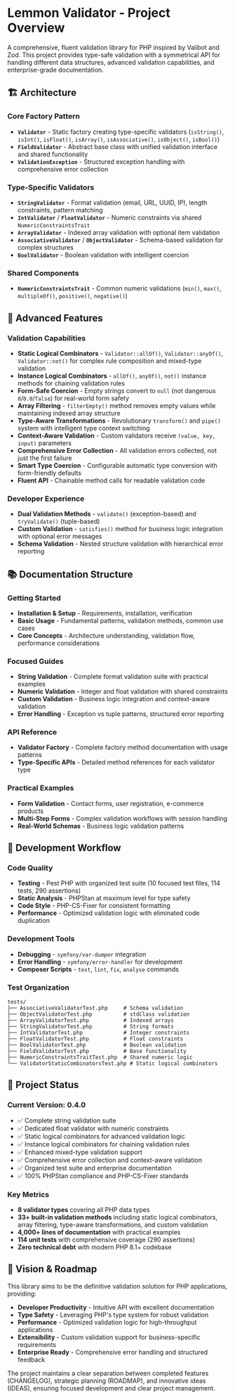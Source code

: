 # Lemmon Validator - Project Overview

A comprehensive, fluent validation library for PHP inspired by Valibot and Zod. This project provides type-safe validation with a symmetrical API for handling different data structures, advanced validation capabilities, and enterprise-grade documentation.

## 🏗️ Architecture

### Core Factory Pattern
- **`Validator`** - Static factory creating type-specific validators (`isString()`, `isInt()`, `isFloat()`, `isArray()`, `isAssociative()`, `isObject()`, `isBool()`)
- **`FieldValidator`** - Abstract base class with unified validation interface and shared functionality
- **`ValidationException`** - Structured exception handling with comprehensive error collection

### Type-Specific Validators
- **`StringValidator`** - Format validation (email, URL, UUID, IP), length constraints, pattern matching
- **`IntValidator`** / **`FloatValidator`** - Numeric constraints via shared `NumericConstraintsTrait`
- **`ArrayValidator`** - Indexed array validation with optional item validation
- **`AssociativeValidator`** / **`ObjectValidator`** - Schema-based validation for complex structures
- **`BoolValidator`** - Boolean validation with intelligent coercion

### Shared Components
- **`NumericConstraintsTrait`** - Common numeric validations (`min()`, `max()`, `multipleOf()`, `positive()`, `negative()`)

## 🚀 Advanced Features

### Validation Capabilities
- **Static Logical Combinators** - `Validator::allOf()`, `Validator::anyOf()`, `Validator::not()` for complex rule composition and mixed-type validation
- **Instance Logical Combinators** - `allOf()`, `anyOf()`, `not()` instance methods for chaining validation rules
- **Form-Safe Coercion** - Empty strings convert to `null` (not dangerous `0`/`0.0`/`false`) for real-world form safety
- **Array Filtering** - `filterEmpty()` method removes empty values while maintaining indexed array structure
- **Type-Aware Transformations** - Revolutionary `transform()` and `pipe()` system with intelligent type context switching
- **Context-Aware Validation** - Custom validators receive `(value, key, input)` parameters
- **Comprehensive Error Collection** - All validation errors collected, not just the first failure
- **Smart Type Coercion** - Configurable automatic type conversion with form-friendly defaults
- **Fluent API** - Chainable method calls for readable validation code

### Developer Experience
- **Dual Validation Methods** - `validate()` (exception-based) and `tryValidate()` (tuple-based)
- **Custom Validation** - `satisfies()` method for business logic integration with optional error messages
- **Schema Validation** - Nested structure validation with hierarchical error reporting

## 📚 Documentation Structure

### Getting Started
- **Installation & Setup** - Requirements, installation, verification
- **Basic Usage** - Fundamental patterns, validation methods, common use cases
- **Core Concepts** - Architecture understanding, validation flow, performance considerations

### Focused Guides
- **String Validation** - Complete format validation suite with practical examples
- **Numeric Validation** - Integer and float validation with shared constraints
- **Custom Validation** - Business logic integration and context-aware validation
- **Error Handling** - Exception vs tuple patterns, structured error reporting

### API Reference
- **Validator Factory** - Complete factory method documentation with usage patterns
- **Type-Specific APIs** - Detailed method references for each validator type

### Practical Examples
- **Form Validation** - Contact forms, user registration, e-commerce products
- **Multi-Step Forms** - Complex validation workflows with session handling
- **Real-World Schemas** - Business logic validation patterns

## 🔧 Development Workflow

### Code Quality
- **Testing** - Pest PHP with organized test suite (10 focused test files, 114 tests, 290 assertions)
- **Static Analysis** - PHPStan at maximum level for type safety
- **Code Style** - PHP-CS-Fixer for consistent formatting
- **Performance** - Optimized validation logic with eliminated code duplication

### Development Tools
- **Debugging** - `symfony/var-dumper` integration
- **Error Handling** - `symfony/error-handler` for development
- **Composer Scripts** - `test`, `lint`, `fix`, `analyse` commands

### Test Organization
```
tests/
├── AssociativeValidatorTest.php     # Schema validation
├── ObjectValidatorTest.php          # stdClass validation
├── ArrayValidatorTest.php           # Indexed arrays
├── StringValidatorTest.php          # String formats
├── IntValidatorTest.php             # Integer constraints
├── FloatValidatorTest.php           # Float constraints
├── BoolValidatorTest.php            # Boolean validation
├── FieldValidatorTest.php           # Base functionality
├── NumericConstraintsTraitTest.php  # Shared numeric logic
└── ValidatorStaticCombinatorsTest.php # Static logical combinators
```

## 🎯 Project Status

### Current Version: 0.4.0
- ✅ Complete string validation suite
- ✅ Dedicated float validator with numeric constraints
- ✅ Static logical combinators for advanced validation logic
- ✅ Instance logical combinators for chaining validation rules
- ✅ Enhanced mixed-type validation support
- ✅ Comprehensive error collection and context-aware validation
- ✅ Organized test suite and enterprise documentation
- ✅ 100% PHPStan compliance and PHP-CS-Fixer standards

### Key Metrics
- **8 validator types** covering all PHP data types
- **33+ built-in validation methods** including static logical combinators, array filtering, type-aware transformations, and custom validation
- **4,000+ lines of documentation** with practical examples
- **114 unit tests** with comprehensive coverage (290 assertions)
- **Zero technical debt** with modern PHP 8.1+ codebase

## 🔮 Vision & Roadmap

This library aims to be the definitive validation solution for PHP applications, providing:
- **Developer Productivity** - Intuitive API with excellent documentation
- **Type Safety** - Leveraging PHP's type system for robust validation
- **Performance** - Optimized validation logic for high-throughput applications
- **Extensibility** - Custom validation support for business-specific requirements
- **Enterprise Ready** - Comprehensive error handling and structured feedback

The project maintains a clear separation between completed features (CHANGELOG), strategic planning (ROADMAP), and innovative ideas (IDEAS), ensuring focused development and clear project management.
